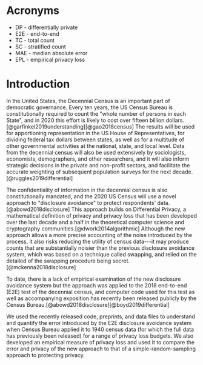 Acronyms
========

* DP - differentially private
* E2E - end-to-end
* TC - total count
* SC - stratified count
* MAE - median absolute error
* EPL - empirical privacy loss

Introduction
============

In the United States, the Decennial Census is an important part of
democratic governance.  Every ten years, the US Census Bureau is
constitutionally required to count the "whole number of persons in
each State", and in 2020 this effort is likely to cost over fifteen
billion dollars.[@garfinkel2019understanding][@gao2018census] The results will be used for apportioning representation
in the US House of Representatives, for dividing federal tax dollars
between states, as well as for a multitude of other governmental
activities at the national, state, and local level.  Data from the
decennial census will also be used extensively by sociologists,
economists, demographers, and other researchers, and it will also
inform strategic decisions in the private and non-profit sectors, and
facilitate the accurate weighting of subsequent population surveys for
the next decade.[@ruggles2019differential]

The confidentiality of information in the decennial census is also
constitutionally mandated, and the 2020 US Census will use a novel
approach to "disclosure avoidance" to protect respondents' data.[@abowd2018disclosure] This
approach builds on Differential Privacy, a mathematical
definition of privacy and privacy loss that has been developed over
the last decade and a half in the theoretical computer science and
cryptography communities.[@dwork2014algorithmic] Although the new approach allows a more
precise accounting of the noise introduced by the process, it also
risks reducing the utility of census data---it may produce counts that
are substantially noisier than the previous disclosure avoidance
system, which was based on a technique called swapping, and relied on
the detailed of the swapping procedure being secret.[@mckenna2018disclosure]

To date, there is a lack of empirical examination of the new disclosure avoidance system
but the approach was applied to the 2018 end-to-end (E2E) test of the
decennial census, and computer code used for this test as well as
accompanying exposition has recently been released publicly by the
Census Bureau.[@abowd2018disclosure][@boyd2019differential]

We used the recently released code, preprints, and data files to understand and
quantify the error introduced by the E2E disclosure avoidance system
when Census Bureau applied it to 1940 census data
(for which the full data has previously been released)
for a range of privacy loss budgets.  We also developed an empirical
measure of privacy loss and used it to compare the error and privacy
of the new approach to that of a simple-random-sampling approach to
protecting privacy.


